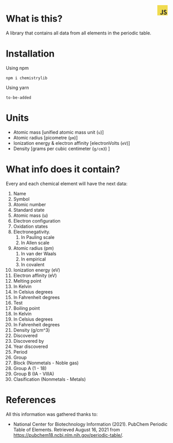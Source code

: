 [<img align="right" alt="JavaScript" width="32px" src="https://raw.githubusercontent.com/github/explore/main/topics/javascript/javascript.png" />][JavaScript_Site]

[JavaScript_Site]: https://developer.mozilla.org/en-US/docs/Web/JavaScript

# What is this?
A library that contains all data from all elements in the periodic table.

# Installation
Using npm
```
npm i chemistrylib
```

Using yarn
```
to-be-added
```

# Units
- Atomic mass [unified atomic mass unit (`u`)]
- Atomic radius [picometre (`pm`)]
- Ionization energy & electron affinity [electronVolts (`eV`)]
- Density [grams per cubic centimeter (`g/cm3`) ]

# What info does it contain?
Every and each chemical element will have the next data:
1. Name
2. Symbol
3. Atomic number
4. Standard state
5. Atomic mass (u)
6. Electron configuration
7. Oxidation states
8. Electronegativity.
   1. In Pauling scale
   2. In Allen scale
9. Atomic radius (pm)
   1. In van der Waals
   2. In empirical
   3. In covalent
10. Ionization energy (eV)
11. Electron affinity (eV)
12. Melting point
   1. In Kelvin
   2. In Celsius degrees
   3. In Fahrenheit degrees
   4. Test
13. Boiling point
   1. In Kelvin
   2. In Celsius degrees
   3. In Fahrenheit degrees
14. Density (g/cm^3)
15. Discovered
   1. Discovered by
   2. Year discovered
16. Period
17. Group
   1. Block (Nonmetals - Noble gas)
   2. Group A (1 - 18)
   3. Group B (IA - VIIIA)
   4. Clasification (Nonmetals - Metals)


# References
All this information was gathered thanks to:
- National Center for Biotechnology Information (2021). PubChem Periodic Table of Elements. Retrieved August 16, 2021 from https://pubchem18.ncbi.nlm.nih.gov/periodic-table/.